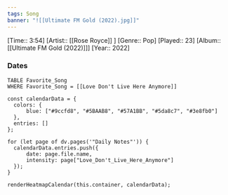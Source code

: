 ```yaml
---
tags: Song  
banner: "![[Ultimate FM Gold (2022).jpg]]"
---
```

[Time:: 3:54]
[Artist:: [[Rose Royce]] ]
[Genre:: Pop]
[Played:: 23]
[Album:: [[Ultimate FM Gold (2022)]]]
[Year:: 2022]
### Dates
````dataview
TABLE Favorite_Song
WHERE Favorite_Song = [[Love Don't Live Here Anymore]]
````

  ```dataviewjs
const calendarData = { 
	colors: { 
		blue: ["#9ccfd8", "#5BAAB8", "#57A1BB", "#5da8c7", "#3e8fb0"] 
	}, 
	entries: [] 
}; 

for (let page of dv.pages('"Daily Notes"')) { 
	calendarData.entries.push({ 
		date: page.file.name, 
		intensity: page["Love_Don't_Live_Here_Anymore"]
	}); 
} 

renderHeatmapCalendar(this.container, calendarData);
```
